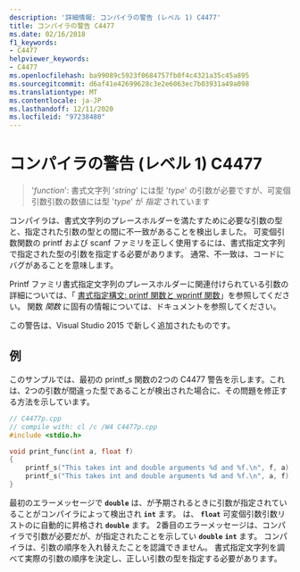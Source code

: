 ```yaml
---
description: '詳細情報: コンパイラの警告 (レベル 1) C4477'
title: コンパイラの警告 C4477
ms.date: 02/16/2018
f1_keywords:
- C4477
helpviewer_keywords:
- C4477
ms.openlocfilehash: ba99089c5923f0684757fb0f4c4321a35c45a895
ms.sourcegitcommit: d6af41e42699628c3e2e6063ec7b03931a49a098
ms.translationtype: MT
ms.contentlocale: ja-JP
ms.lasthandoff: 12/11/2020
ms.locfileid: "97238480"
---
```

# <a name="compiler-warning-level-1-c4477"></a>コンパイラの警告 (レベル 1) C4477

> '*function*': 書式文字列 '*string*' には型 '*type*' の引数が必要ですが、可変個引数引数の数値には型 '*type*' が *指定* されています

コンパイラは、書式文字列のプレースホルダーを満たすために必要な引数の型と、指定された引数の型との間に不一致があることを検出しました。 可変個引数関数の printf および scanf ファミリを正しく使用するには、書式指定文字列で指定された型の引数を指定する必要があります。 通常、不一致は、コードにバグがあることを意味します。

Printf ファミリ書式指定文字列のプレースホルダーに関連付けられている引数の詳細については、「 [書式指定構文: printf 関数と wprintf 関数](../../c-runtime-library/format-specification-syntax-printf-and-wprintf-functions.md)」を参照してください。 関数 *関数* に固有の情報については、ドキュメントを参照してください。

この警告は、Visual Studio 2015 で新しく追加されたものです。

## <a name="example"></a>例

このサンプルでは、最初の printf_s 関数の2つの C4477 警告を示します。これは、2つの引数が間違った型であることが検出された場合に、その問題を修正する方法を示しています。

```cpp
// C4477p.cpp
// compile with: cl /c /W4 C4477p.cpp
#include <stdio.h>

void print_func(int a, float f)
{
    printf_s("This takes int and double arguments %d and %f.\n", f, a); // C4477, expected int then double
    printf_s("This takes int and double arguments %d and %f.\n", a, f); // fix: types in correct order
}
```

最初のエラーメッセージで **`double`** は、が予期されるときに引数が指定されていることがコンパイラによって検出され **`int`** ます。 は、 **`float`** 可変個引数引数リストのに自動的に昇格され **`double`** ます。 2番目のエラーメッセージは、コンパイラで引数が必要だが、が指定されたことを示してい **`double`** **`int`** ます。 コンパイラは、引数の順序を入れ替えたことを認識できません。 書式指定文字列を調べて実際の引数の順序を決定し、正しい引数の型を指定する必要があります。
